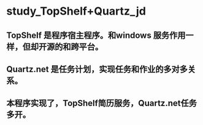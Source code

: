 # study_TopShelf+Quartz_jd
## TopShelf 是程序宿主程序。和windows 服务作用一样，但却开源的和跨平台。
## Quartz.net 是任务计划，实现任务和作业的多对多关系。
## 本程序实现了，TopShelf简历服务，Quartz.net任务多开。
